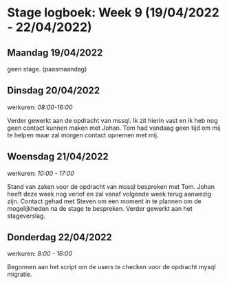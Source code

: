 # Stage logboek: Week 9 (19/04/2022 - 22/04/2022)

## Maandag 19/04/2022

geen stage. (paasmaandag)

## Dinsdag 20/04/2022

werkuren: _08:00-16:00_

Verder gewerkt aan de opdracht van mssql. Ik zit hierin vast en ik heb nog geen contact kunnen maken met Johan. Tom had vandaag geen tijd om mij te helpen maar zal morgen contact opnemen met mij.

## Woensdag 21/04/2022

werkuren: _10:00 - 17:00_

Stand van zaken voor de opdracht van mssql besproken met Tom. Johan heeft deze week nog verlof en zal vanaf volgende week terug aanwezig zijn. Contact gehad met Steven om een moment in te plannen om de mogelijkheden na de stage te bespreken. Verder gewerkt aan het stageverslag.

## Donderdag 22/04/2022

werkuren: _8:00 - 16:00_

Begonnen aan het script om de users te checken voor de opdracht mysql migratie.
